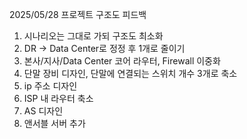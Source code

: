 2025/05/28
프로젝트 구조도 피드백
1. 시나리오는 그대로 가되 구조도 최소화
2. DR -> Data Center로 정정 후 1개로 줄이기
3. 본사/지사/Data Center 코어 라우터, Firewall 이중화
4. 단말 장비 디자인, 단말에 연결되는 스위치 개수 3개로 축소
5. ip 주소 디자인
6. ISP 내 라우터 축소
7. AS 디자인
8. 앤서블 서버 추가
